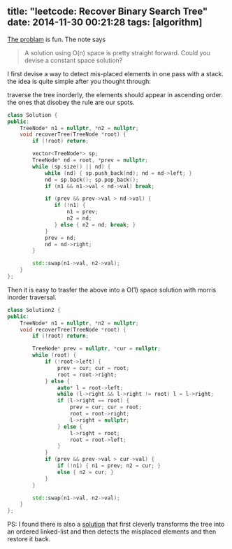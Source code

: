 title: "leetcode: Recover Binary Search Tree"
date: 2014-11-30 00:21:28
tags: [algorithm]
---
[The problam][1] is fun. The note says 
> A solution using O(n) space is pretty straight forward. Could you devise a constant space solution?

I first devise a way to detect mis-placed elements in one pass with a stack. the idea is quite simple after you thought through:

traverse the tree inorderly, the elements should appear in ascending order. the ones that disobey the rule are our spots.

```C++
class Solution {
public:
    TreeNode* n1 = nullptr, *n2 = nullptr;
    void recoverTree(TreeNode *root) {
        if (!root) return;

        vector<TreeNode*> sp;
        TreeNode* nd = root, *prev = nullptr;
        while (sp.size() || nd) {
            while (nd) { sp.push_back(nd); nd = nd->left; }
            nd = sp.back(); sp.pop_back();
            if (n1 && n1->val < nd->val) break;

            if (prev && prev->val > nd->val) {
               if (!n1) {
                   n1 = prev;
                   n2 = nd;
               } else { n2 = nd; break; }
            }
            prev = nd;
            nd = nd->right;
        }

        std::swap(n1->val, n2->val);
    }
};
```

Then it is easy to trasfer the above into a O(1) space solution with morris inorder traversal.

```C++
class Solution2 {
public:
    TreeNode* n1 = nullptr, *n2 = nullptr;
    void recoverTree(TreeNode *root) {
        if (!root) return;

        TreeNode* prev = nullptr, *cur = nullptr;
        while (root) {
            if (!root->left) {
                prev = cur; cur = root;
                root = root->right;
            } else {
                auto* l = root->left;
                while (l->right && l->right != root) l = l->right;
                if (l->right == root) {
                    prev = cur; cur = root;
                    root = root->right;
                    l->right = nullptr;
                } else {
                    l->right = root;
                    root = root->left;
                }
            }
            if (prev && prev->val > cur->val) {
                if (!n1) { n1 = prev; n2 = cur; } 
                else { n2 = cur; }
            }
        }

        std::swap(n1->val, n2->val);
    }
};
```

PS: I found there is also a [solution][2] that first cleverly transforms the tree into an ordered linked-list and then detects the misplaced elements and then restore it back. 

[1]: https://oj.leetcode.com/problems/recover-binary-search-tree/
[2]: https://oj.leetcode.com/discuss/14863/share-my-o-n-time-o-1-space-solution
